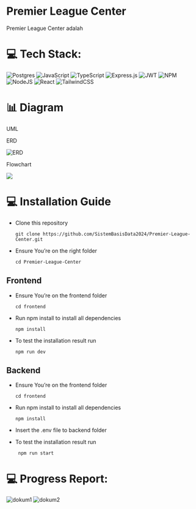 # Premier League Center

Premier League Center adalah 

# 💻 Tech Stack:

![Postgres](https://img.shields.io/badge/postgres-%23316192.svg?style=for-the-badge&logo=postgresql&logoColor=white) ![JavaScript](https://img.shields.io/badge/javascript-%23323330.svg?style=for-the-badge&logo=javascript&logoColor=%23F7DF1E) ![TypeScript](https://img.shields.io/badge/typescript-%23007ACC.svg?style=for-the-badge&logo=typescript&logoColor=white) ![Express.js](https://img.shields.io/badge/express.js-%23404d59.svg?style=for-the-badge&logo=express&logoColor=%2361DAFB) ![JWT](https://img.shields.io/badge/JWT-black?style=for-the-badge&logo=JSON%20web%20tokens) ![NPM](https://img.shields.io/badge/NPM-%23000000.svg?style=for-the-badge&logo=npm&logoColor=white) ![NodeJS](https://img.shields.io/badge/node.js-6DA55F?style=for-the-badge&logo=node.js&logoColor=white) ![React](https://img.shields.io/badge/react-%2320232a.svg?style=for-the-badge&logo=react&logoColor=%2361DAFB) ![TailwindCSS](https://img.shields.io/badge/tailwindcss-%2338B2AC.svg?style=for-the-badge&logo=tailwind-css&logoColor=white)

# 📊 Diagram

UML


ERD

![ERD](https://github.com/SistemBasisData2024/Premier-League-Center/assets/65178008/90182774-96eb-4196-96db-50caf0a22821)

Flowchart


![](https://hackmd-prod-images.s3-ap-northeast-1.amazonaws.com/uploads/upload_d165531e1f6d9025db6b3caca20329d7.png?AWSAccessKeyId=AKIA3XSAAW6AWSKNINWO&Expires=1686496044&Signature=2cWlT7ULi2Tuk2T7Gn6TP1axRGY%3D)

# 💻 Installation Guide

- Clone this repository
    ```
    git clone https://github.com/SistemBasisData2024/Premier-League-Center.git
    ```
- Ensure You’re on the right folder
    ```
    cd Premier-League-Center
    ```

## Frontend

- Ensure You’re on the frontend folder
    ```
    cd frontend
    ```
- Run npm install to install all dependencies
    ```
    npm install
    ```
- To test the installation result run
    ```
    npm run dev
    ```

## Backend

- Ensure You’re on the frontend folder
    ```
    cd frontend
    ```
- Run npm install to install all dependencies
    ```
    npm install
    ```
- Insert the .env file to backend folder


- To test the installation result run
  ```
   npm run start
  ```
  
# 💻 Progress Report:

![dokum1](https://github.com/SistemBasisData2024/Premier-League-Center/assets/65178008/bd3d430e-084d-4eb8-b481-3a7716ba19fe)
![dokum2](https://github.com/SistemBasisData2024/Premier-League-Center/assets/65178008/b96bfa6e-8e7b-4ecd-80d6-ae15f232aada)

